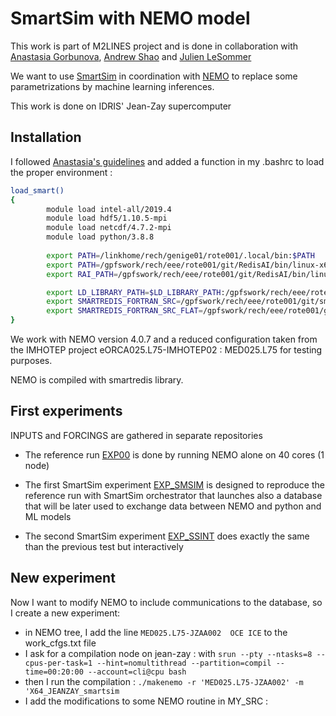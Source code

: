 # SmartSim with NEMO model

This work is part of M2LINES project and is done in collaboration with [Anastasia Gorbunova](https://github.com/anastasiaGor), [Andrew Shao](https://github.com/ashao) and [Julien LeSommer](https://github.com/lesommer)

We want to use [SmartSim](https://www.craylabs.org/docs/index.html) in coordination with [NEMO](https://www.nemo-ocean.eu/) to replace some parametrizations by machine learning inferences.

This work is done on IDRIS' Jean-Zay supercomputer

## Installation

I followed [Anastasia's guidelines](https://github.com/anastasiaGor/nemo4-imhotep) and added a function in my .bashrc to load the proper environment :

```bash
load_smart()
{
        module load intel-all/2019.4
        module load hdf5/1.10.5-mpi
        module load netcdf/4.7.2-mpi
        module load python/3.8.8
 
        export PATH=/linkhome/rech/genige01/rote001/.local/bin:$PATH
        export PATH=/gpfswork/rech/eee/rote001/git/RedisAI/bin/linux-x64-release/install-cpu:$PATH
        export RAI_PATH=/gpfswork/rech/eee/rote001/git/RedisAI/bin/linux-x64-release/install-cpu/redisai.so

        export LD_LIBRARY_PATH=$LD_LIBRARY_PATH:/gpfswork/rech/eee/rote001/git/smartredis/install/lib
        export SMARTREDIS_FORTRAN_SRC=/gpfswork/rech/eee/rote001/git/smartredis/src_fortran
        export SMARTREDIS_FORTRAN_SRC_FLAT=/gpfswork/rech/eee/rote001/git/smartredis/src_fortran_flat
}
```

We work with NEMO version 4.0.7 and a reduced configuration taken from the IMHOTEP project eORCA025.L75-IMHOTEP02 : MED025.L75 for testing purposes.

NEMO is compiled with smartredis library.

## First experiments

INPUTS and FORCINGS are gathered in separate repositories

 - The reference run [EXP00](https://github.com/auraoupa/nemo-smartsim-m2lines/tree/main/MED025.L75-JZAA001/EXP00) is done by running NEMO alone on 40 cores (1 node)

 - The first SmartSim experiment [EXP_SMSIM](https://github.com/auraoupa/nemo-smartsim-m2lines/tree/main/MED025.L75-JZAA001/EXP_SMSIM) is designed to reproduce the reference run with SmartSim orchestrator that launches also a database that will be later used to exchange data between NEMO and python and ML models
 
 - The second SmartSim experiment [EXP_SSINT]() does exactly the same than the previous test but interactively 
 
 ## New experiment
 
 Now I want to modify NEMO to include communications to the database, so I create a new experiment:
 
  - in NEMO tree, I add the line ```MED025.L75-JZAA002  OCE ICE``` to the work_cfgs.txt file
  - I ask for a compilation node on jean-zay : with ```srun --pty --ntasks=8 --cpus-per-task=1 --hint=nomultithread --partition=compil --time=00:20:00 --account=cli@cpu bash```
  - then I run the compilation : ```./makenemo -r 'MED025.L75-JZAA002' -m 'X64_JEANZAY_smartsim```
  - I add the modifications to some NEMO routine in MY_SRC : 
